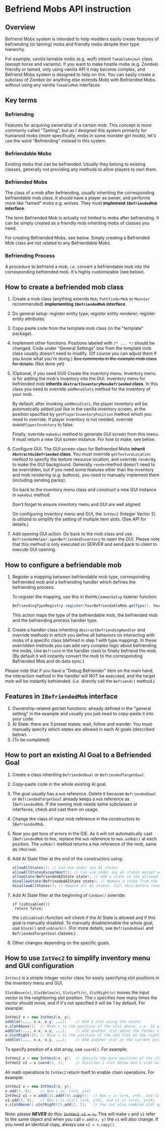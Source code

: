 # Befriend Mobs API instruction

## Overview

Befriend Mobs system is intended to help modders easily create features of befriending (or taming) mobs and friendly mobs despite their type hierarchy.

For example, vanilla tamable mobs (e.g. wolf) inherit `TamableAnimal` class (except horse and variants). If you want to make hostile mobs (e.g. Zombie) friendly or tamed, only using vanilla API it may become complex, and Befriend Mobs system is designed to help on this. You can easily create a subclass of Zombie (or anything else extends Mob) with Befriended Mobs without using any vanilla `TamableMob` interfaces.



## Key terms

### Befriending

Features for acquiring ownership of a certain mob. This concept is more commonly called "Taming", but as I designed this system primarily for humanoid mobs (more specifically, mobs in some monster girl mods), let's use the word "Befriending" instead in this system.

### Befriendable Mobs

Existing mobs that can be befriended. Usually they belong to existing classes, generally not providing any methods to allow players to own them.

### Befriended Mobs

The class of a mob after befriending, usually inheriting the corresponding befriendable mob class. It should have a player as owner, and performs more like "tamed" mobs e.g. wolves. They must **implement `IBefriendedMob` interface**. 

The term Befriended Mob is actually not limited to mobs after befriending. It can be simply created as a friendly mob inheriting mobs of classes you need.

For creating Befriended Mobs, see below. Simply creating a Befriended Mob class are not related to any Befriendable Mobs.

### Befriending Process

A procedure to befriend a mob, *i.e*. convert a befriendable mob into the corresponding befriended mob. It's highly customizable (see below).



## How to create a befriended mob class

1. Create a mob class (anything extends `Mob`; `PathfinderMob` or `Monster` recommended) **implementing `IBefriendedMob` interface**. 

2. Do general setup: register entity type; register entity renderer; register entity attributes

3. Copy-paste code from the template mob class (in the "template" package). 

4. Implement other functions. Positions labeled with `/* ... */` should be changed. Code under "General Settings" box from the template mob class usually doesn't need to modify. (Of course you can adjust them if you know what you're doing.)  ~~See comments in the example mob class for details.~~ (Not done yet)

5. (Optional, if you need GUI) Create the inventory menu. Inventory menu is for adding the mob's inventory into the GUI. Inventory menu for befriended mob **inherits `AbstractInventoryMenuBefriended` class**. In this class you need to override `addMenuSlots` method for the inventory of your mob. 

   By default, after invoking `addMenuSlots`, the player inventory will be automatically added just like in the vanilla inventory screen, at the position specified by `getPlayerInventoryPosition` method which you need to override. If player inventory is not needed, override `doAddPlayerInventory` to false.

   Finally, override `makeGui` method to generate GUI screen from this menu. It must return a new GUI screen instance. For how to make, see below.

6. Configure GUI. The GUI screen class for Befriended Mobs **inherit `AbstractGuiBefriended` class**. You must override `getTextureLocation` method to specify the texture resource location, and override `renderBg` to make the GUI background. Generally `render`method doesn't need to be overridden, but if you need some features other than the inventory and mob rendering (*e.g*. buttons), you need to manually implement them (including sending packs).

   Go back to the inventory menu class and construct a new GUI instance in `makeGui` method.

   Don't forget to ensure inventory menu and GUI are well aligned.

   On configuring inventory menu and GUI, the `IntVec2` (Integer Vector 2) is utilized to simplify the setting of multiple item slots. (See API for details.)

7. Add opening GUI action. Go back to the mob class and use `BefriendedHelper.openBefriendedInventory` to open the GUI. Please note that this method is only executed on SERVER and send pack to client to execute GUI opening.

## How to configure a befriendable mob

1. Register a mapping between befriendable mob type, corresponding befriended mob and a befriending handler which defines the befriending process.

   To register the mapping, use this in the`FMLCommonSetup` listener function:

   ```java
   BefriendingTypeRegistry.register(YourBefriendableMob.getType(), YourBefriendedMob.getType(), new YourBefriendingHandler());
   ```

   This action maps the type of the befriendable mob, the befriended mob and the befriending process handler type. 

2)  Create a handler class inheriting `AbstractBefriendingHandler` and override methods in which you define all behaviors on interacting with mobs of a specific class (defined in step 1 with type mapping). In these overridden methods you can add very complex logic about befriending the mobs. Use `Befriend` in the handler class to finally befriend the mob. (By default it will instantly convert the mob to the corresponding Befriended Mob and do data sync.)

   Please note that if you have a "Debug Befriender" item on the main hand, the interaction method in the handler will NOT be executed, and the target mob will be instantly befriended. (*i.e*. directly call the `Befriend()` method.)

## Features in `IBefriendedMob` interface

1. Ownership-related get/set functions: already defined in the "general setting" in the example and usually you just need to copy-paste it into your code.
2. AI State: there are 3 preset states: wait, follow and wander. You must manually specify which states are allowed in each AI goals (described below).
3.  (To be completed)

## How to port an existing AI Goal to a Befriended Goal

1. Create a class inheriting `BefriendedGoal` or `BefriendedTargetGoal`.

2. Copy-paste code in the whole existing AI goal.

3. The goal usually has a `mob` reference. Delete it because `BefriendedGoal` or `BefriendedTargetGoal` already keeps a `mob` reference as `IBefriendedMob`. If the owning mob needs some subclasses or interfaces, check and cast them on usage.

4. Change the class of input mob reference in the constructors to `IBefriendedMob`.

5. Now you get tons of errors in the IDE. As it will not automatically cast `IBefriendedMob` to `Mob`, replace the `mob` reference to `mob.asMob()` at each position. The `asMob()` method returns a `Mob` reference of the mob, same as `(Mob)mob`.

6. Add AI State filter at the end of the constructors using:

   ```java
   allowAllStates(); // Can use under any AI states
   allowAllStatesExceptWait(); // Can use under any AI states except wait
   allowState(BefriendedAIState state); // Add a state to the allowed list
   disallowState(BefrinededAIState state); // Remove a state from the allowed list
   disallowAllStates();	// Remove all AI states. Call this before resetting AIState filter if the class is inheriting other Befriended (Target) Goal class instead of the raw BefriendedGoal or BefriendedTargetGoal.
   ```

   

7. Add AI State filter at the beginning of `CanUse()` override:

   ```
   if (isDisabled())
   	return false;
   ```

   the `isDisabled()`function will check if the AI State is allowed and if this goal is manually disabled. To manually disable/enable the whole goal, use `block()` and `unblock()`. (For more details, see `BefriendedGoal` and `BefriendedTargetGoal` classes.)

8. Other changes depending on the specific goals.

## How to use `IntVec2` to simplify inventory menu and GUI configuration

`IntVec2` is a simple integer vector class for easily specifying slot positions in the inventory menu and GUI.

`SlotAbove(n)`, `SlotBelow(n)`, `SlotLeft(n)`, `SlotRight(n)` moves the input vector to the neighboring slot position. The `n` specifies how many times the vector should move, and if it's not specified it will be 1 by default. For example:

```java
IntVec2 v = new IntVec2(x, y); 
addSlot(..., v.x, v.y, ...); 	// Add a slot using the vector
v.slotAbove();	// Move v to the position of the slot above, i.e. 18 pixels upward.
addSlot(..., v.x, v.y, ...);	// Add another slot above the former slot
v.slotRight(2);	// Move v to the position of the 2nd slot on the right, i.e. 36 pixels on the right.
addSlot(..., v.x, v.y, ...);	// Add another slot at the current position. Now v is (x+36, y-18).
```

To specify position of a slot array, use `coord()`. For example:

```java
IntVec2 v = new IntVec2(x, y);	// Specify the base position of the slot array
IntVec2 v1 = v.coord(1, 1);		// Position 1 slot below and 1 slot on the right of the base position v, equals to new IntVec2(v.x + 18, v.y + 18). Please note that coord() returns a new IntVec2 instance and v doesn't change.
```

All math operations to `IntVec2` return itself to enable chain operations. For example:

```java
IntVec2 v = new IntVec2(x, y);
v.add(3, 4);	// Now v is: (x+3, y+4)
IntVec2 v1 = v.addX(3).addY(4).copy();	// Now v is (x+6, y+8), and v1 is copied from v.
v1.add(5, 6);	// Now v is still (x+6, y+8), and v1 is (x+11, y+14).
v.slotAbove().slotRight(2).add(2, 1);	// You can also combine slot operations and math operations in a chain
```

Note: please ***NEVER*** do this: ~~`IntVec2 v1 = v;`~~ This will make `v` and `v1` refer to the same object and when you call `v.add(x, y)` the `v1` will also change. If you need an identical copy, always use `v1 = v.copy()`.

